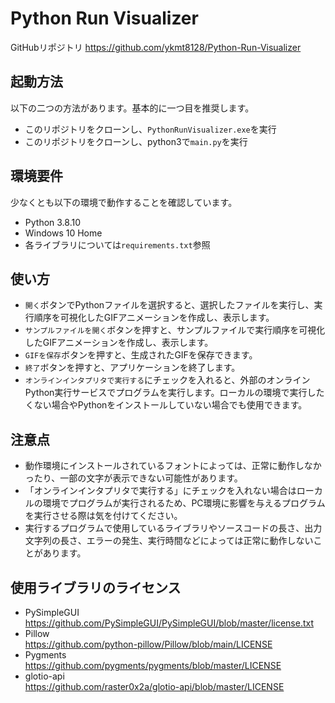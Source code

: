 # Python Run Visualizer

GitHubリポジトリ https://github.com/ykmt8128/Python-Run-Visualizer

## 起動方法

以下の二つの方法があります。基本的に一つ目を推奨します。
- このリポジトリをクローンし、`PythonRunVisualizer.exe`を実行
- このリポジトリをクローンし、python3で`main.py`を実行

## 環境要件

少なくとも以下の環境で動作することを確認しています。
- Python 3.8.10
- Windows 10 Home
- 各ライブラリについては`requirements.txt`参照

## 使い方

- `開く`ボタンでPythonファイルを選択すると、選択したファイルを実行し、実行順序を可視化したGIFアニメーションを作成し、表示します。
- `サンプルファイルを開く`ボタンを押すと、サンプルファイルで実行順序を可視化したGIFアニメーションを作成し、表示します。
- `GIFを保存`ボタンを押すと、生成されたGIFを保存できます。
- `終了`ボタンを押すと、アプリケーションを終了します。
- `オンラインインタプリタで実行する`にチェックを入れると、外部のオンラインPython実行サービスでプログラムを実行します。ローカルの環境で実行したくない場合やPythonをインストールしていない場合でも使用できます。

## 注意点

- 動作環境にインストールされているフォントによっては、正常に動作しなかったり、一部の文字が表示できない可能性があります。
- 「オンラインインタプリタで実行する」にチェックを入れない場合はローカルの環境でプログラムが実行されるため、PC環境に影響を与えるプログラムを実行させる際は気を付けてください。
- 実行するプログラムで使用しているライブラリやソースコードの長さ、出力文字列の長さ、エラーの発生、実行時間などによっては正常に動作しないことがあります。

## 使用ライブラリのライセンス

- PySimpleGUI  
https://github.com/PySimpleGUI/PySimpleGUI/blob/master/license.txt
- Pillow  
https://github.com/python-pillow/Pillow/blob/main/LICENSE
- Pygments  
https://github.com/pygments/pygments/blob/master/LICENSE 
- glotio-api  
https://github.com/raster0x2a/glotio-api/blob/master/LICENSE